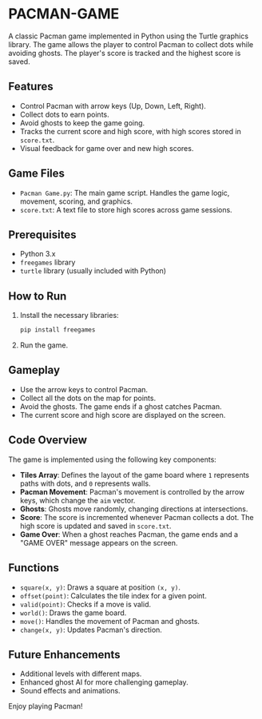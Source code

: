 # PACMAN-GAME

A classic Pacman game implemented in Python using the Turtle graphics library. The game allows the player to control Pacman to collect dots while avoiding ghosts. The player's score is tracked and the highest score is saved.

## Features

- Control Pacman with arrow keys (Up, Down, Left, Right).
- Collect dots to earn points.
- Avoid ghosts to keep the game going.
- Tracks the current score and high score, with high scores stored in `score.txt`.
- Visual feedback for game over and new high scores.

## Game Files

- `Pacman Game.py`: The main game script. Handles the game logic, movement, scoring, and graphics.
- `score.txt`: A text file to store high scores across game sessions.

## Prerequisites

- Python 3.x
- `freegames` library
- `turtle` library (usually included with Python)

## How to Run

1. Install the necessary libraries:
    ```bash
    pip install freegames
    ```

2. Run the game.

## Gameplay

- Use the arrow keys to control Pacman.
- Collect all the dots on the map for points.
- Avoid the ghosts. The game ends if a ghost catches Pacman.
- The current score and high score are displayed on the screen.

## Code Overview

The game is implemented using the following key components:

- **Tiles Array**: Defines the layout of the game board where `1` represents paths with dots, and `0` represents walls.
- **Pacman Movement**: Pacman's movement is controlled by the arrow keys, which change the `aim` vector.
- **Ghosts**: Ghosts move randomly, changing directions at intersections.
- **Score**: The score is incremented whenever Pacman collects a dot. The high score is updated and saved in `score.txt`.
- **Game Over**: When a ghost reaches Pacman, the game ends and a "GAME OVER" message appears on the screen.

## Functions

- `square(x, y)`: Draws a square at position `(x, y)`.
- `offset(point)`: Calculates the tile index for a given point.
- `valid(point)`: Checks if a move is valid.
- `world()`: Draws the game board.
- `move()`: Handles the movement of Pacman and ghosts.
- `change(x, y)`: Updates Pacman's direction.

## Future Enhancements

- Additional levels with different maps.
- Enhanced ghost AI for more challenging gameplay.
- Sound effects and animations.


Enjoy playing Pacman!
